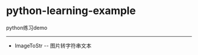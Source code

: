 # python-learning-example
python练习demo

-------------------------------------------------

* ImageToStr -- 图片转字符串文本

